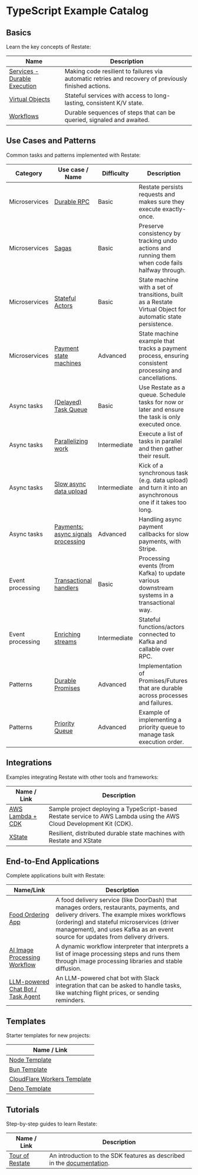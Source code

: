 # TypeScript Example Catalog

## Basics

Learn the key concepts of Restate:

| Name                                   | Description                                                                                          |
|----------------------------------------|------------------------------------------------------------------------------------------------------|
| [Services - Durable Execution](basics) | Making code resilient to failures via automatic retries and recovery of previously finished actions. |
| [Virtual Objects](basics)              | Stateful services with access to long-lasting, consistent K/V state.                                 |
| [Workflows](basics)                    | Durable sequences of steps that can be queried, signaled and awaited.                                |

## Use Cases and Patterns

Common tasks and patterns implemented with Restate:

| Category         | Use case / Name                                                                      | Difficulty   | Description                                                                                                 |
|------------------|--------------------------------------------------------------------------------------|--------------|-------------------------------------------------------------------------------------------------------------|
| Microservices    | [Durable RPC](patterns-use-cases/microservices-durable-rpc)                          | Basic        | Restate persists requests and makes sure they execute exactly-once.                                         |
| Microservices    | [Sagas](patterns-use-cases/microservices-sagas)                                      | Basic        | Preserve consistency by tracking undo actions and running them when code fails halfway through.             |
| Microservices    | [Stateful Actors](patterns-use-cases/microservices-stateful-actors)                  | Basic        | State machine with a set of transitions, built as a Restate Virtual Object for automatic state persistence. |
| Microservices    | [Payment state machines](patterns-use-cases/microservices-payment-state-machines)    | Advanced     | State machine example that tracks a payment process, ensuring consistent processing and cancellations.      |
| Async tasks      | [(Delayed) Task Queue](patterns-use-cases/async-tasks-queue)                         | Basic        | Use Restate as a queue. Schedule tasks for now or later and ensure the task is only executed once.          |
| Async tasks      | [Parallelizing work](patterns-use-cases/async-tasks-parallelize-work)                | Intermediate | Execute a list of tasks in parallel and then gather their result.                                           |
| Async tasks      | [Slow async data upload](patterns-use-cases/async-tasks-data-upload)                 | Intermediate | Kick of a synchronous task (e.g. data upload) and turn it into an asynchronous one if it takes too long.    |
| Async tasks      | [Payments: async signals processing](patterns-use-cases/async-tasks-payment-signals) | Advanced     | Handling async payment callbacks for slow payments, with Stripe.                                            |
| Event processing | [Transactional handlers](patterns-use-cases/event-processing-transactional-handlers) | Basic        | Processing events (from Kafka) to update various downstream systems in a transactional way.                 |
| Event processing | [Enriching streams](patterns-use-cases/event-processing-enrichment)                  | Intermediate | Stateful functions/actors connected to Kafka and callable over RPC.                                         |
| Patterns         | [Durable Promises](patterns-use-cases/pattern-durable-promises)                      | Advanced     | Implementation of Promises/Futures that are durable across processes and failures.                          |
| Patterns         | [Priority Queue](patterns-use-cases/pattern-priority-queue)                          | Advanced     | Example of implementing a priority queue to manage task execution order.                                    |

## Integrations

Examples integrating Restate with other tools and frameworks:

| Name / Link                                            | Description                                                                                                          |
|--------------------------------------------------------|----------------------------------------------------------------------------------------------------------------------|
| [AWS Lambda + CDK](integrations/deployment-lambda-cdk) | Sample project deploying a TypeScript-based Restate service to AWS Lambda using the AWS Cloud Development Kit (CDK). |
| [XState](integrations/xstate)                          | Resilient, distributed durable state machines with Restate and XState                                                |


## End-to-End Applications

Complete applications built with Restate:

| Name/Link                                                                  | Description                                                                                                                                                                                                                                                           |
|----------------------------------------------------------------------------|-----------------------------------------------------------------------------------------------------------------------------------------------------------------------------------------------------------------------------------------------------------------------|
| [Food Ordering App](end-to-end-applications/food-ordering)                 | A food delivery service (like DoorDash) that manages orders, restaurants, payments, and delivery drivers. The example mixes workflows (ordering) and stateful microservices (driver management), and uses Kafka as an event source for updates from delivery drivers. |
| [AI Image Processing Workflow](end-to-end-applications/ai-image-workflows) | A dynamic workflow interpreter that interprets a list of image processing steps and runs them through image processing libraries and stable diffusion.                                                                                                                |
| [LLM-powered Chat Bot / Task Agent](end-to-end-applications/chat-bot)      | An LLM-powered chat bot with Slack integration that can be asked to handle tasks, like watching flight prices, or sending reminders.                                                                                                                                  |                                                                                     |


## Templates

Starter templates for new projects:

| Name / Link                                                |
|------------------------------------------------------------|
| [Node Template](templates/node)                            |
| [Bun Template](templates/bun)                              |
| [CloudFlare Workers Template](templates/cloudflare-worker) |
| [Deno Template](templates/deno)                            |

## Tutorials

Step-by-step guides to learn Restate:

| Name / Link                                             | Description                                                                                                         |
|---------------------------------------------------------|---------------------------------------------------------------------------------------------------------------------|
| [Tour of Restate](tutorials/tour-of-restate-typescript) | An introduction to the SDK features as described in the [documentation](https://docs.restate.dev/get_started/tour). |



